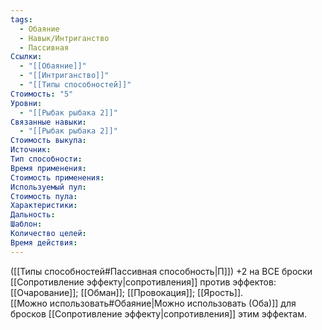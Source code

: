 ```yaml
---
tags:
  - Обаяние
  - Навык/Интриганство
  - Пассивная
Ссылки:
  - "[[Обаяние]]"
  - "[[Интриганство]]"
  - "[[Типы способностей]]"
Стоимость: "5"
Уровни:
  - "[[Рыбак рыбака 2]]"
Связанные навыки:
  - "[[Рыбак рыбака 2]]"
Стоимость выкупа:
Источник:
Тип способности:
Время применения:
Стоимость применения:
Используемый пул:
Стоимость пула:
Характеристики:
Дальность:
Шаблон:
Количество целей:
Время действия:
---
```

([[Типы способностей#Пассивная способность|П]]) +2 на ВСЕ броски [[Сопротивление эффекту|сопротивления]] против эффектов: [[Очарование]]; [[Обман]]; [[Провокация]]; [[Ярость]].  
[[Можно использовать#Обаяние|Можно использовать (Оба)]] для бросков [[Сопротивление эффекту|сопротивления]] этим эффектам. 